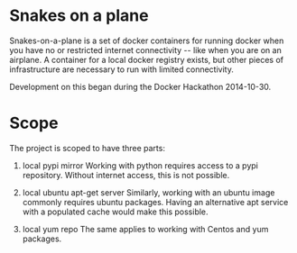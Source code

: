 Snakes on a plane
=================

Snakes-on-a-plane is a set of docker containers for running docker when you have
no or restricted internet connectivity -- like when you are on an airplane. A container
for a local docker registry exists, but other pieces of infrastructure are necessary
to run with limited connectivity.

Development on this began during the Docker Hackathon 2014-10-30.

Scope
=====

The project is scoped to have three parts:

1. local pypi mirror
Working with python requires access to a pypi repository. Without internet access, this is not possible.

2. local ubuntu apt-get server
Similarly, working with an ubuntu image commonly requires ubuntu packages. Having an alternative apt service
with a populated cache would make this possible.

3. local yum repo
The same applies to working with Centos and yum packages.
